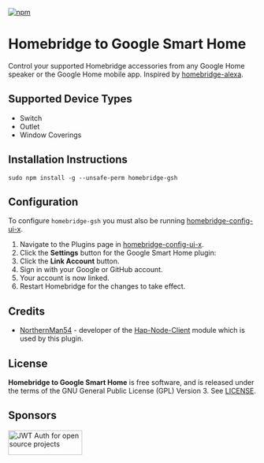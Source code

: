 [![npm](https://img.shields.io/npm/v/homebridge-gsh.svg)](https://www.npmjs.com/package/homebridge-gsh) 

# Homebridge to Google Smart Home

Control your supported Homebridge accessories from any Google Home speaker or the Google Home mobile app. Inspired by [homebridge-alexa](https://github.com/NorthernMan54/homebridge-alexa).

## Supported Device Types

* Switch
* Outlet
* Window Coverings

## Installation Instructions

```
sudo npm install -g --unsafe-perm homebridge-gsh
```

## Configuration

To configure `homebridge-gsh` you must also be running [homebridge-config-ui-x](https://github.com/oznu/homebridge-config-ui-x).

1. Navigate to the Plugins page in [homebridge-config-ui-x](https://github.com/oznu/homebridge-config-ui-x).
2. Click the **Settings** button for the Google Smart Home plugin:
3. Click the **Link Account** button.
4. Sign in with your Google or GitHub account.
5. Your account is now linked.
6. Restart Homebridge for the changes to take effect.

## Credits

* [NorthernMan54](https://github.com/NorthernMan54) - developer of the [Hap-Node-Client](https://github.com/NorthernMan54/Hap-Node-Client) module which is used by this plugin.

## License

**Homebridge to Google Smart Home** is free software, and is released under the terms of the GNU General Public License (GPL) Version 3. See [LICENSE](LICENSE).

## Sponsors

<a width="150" height="50" href="https://auth0.com/?utm_source=oss&utm_medium=gp&utm_campaign=oss" target="_blank" alt="Single Sign On & Token Based Authentication - Auth0"><img width="150" height="50" alt="JWT Auth for open source projects" src="https://cdn.auth0.com/oss/badges/a0-badge-dark.png"/></a>